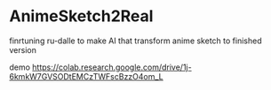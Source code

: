# AnimeSketch2Real
finrtuning ru-dalle to make AI that transform anime sketch to finished version

demo https://colab.research.google.com/drive/1j-6kmkW7GVSODtEMCzTWFscBzzO4om_L
